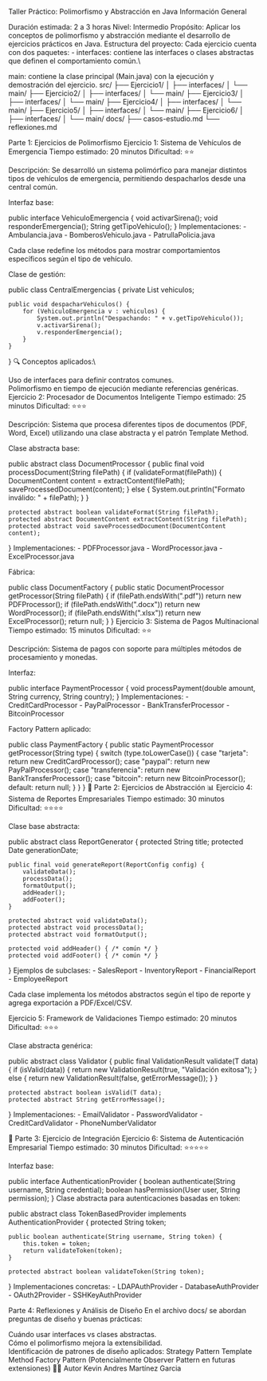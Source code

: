 Taller Práctico: Polimorfismo y Abstracción en Java
Información General

 
Duración estimada: 2 a 3 horas
Nivel: Intermedio
Propósito: Aplicar los conceptos de polimorfismo y abstracción mediante el desarrollo de ejercicios prácticos en Java.
Estructura del proyecto:
Cada ejercicio cuenta con dos paquetes: - interfaces: contiene las interfaces o clases abstractas que definen el comportamiento común.\

main: contiene la clase principal (Main.java) con la ejecución y demostración del ejercicio.
src/
├── Ejercicio1/
│   ├── interfaces/
│   └── main/
├── Ejercicio2/
│   ├── interfaces/
│   └── main/
├── Ejercicio3/
│   ├── interfaces/
│   └── main/
├── Ejercicio4/
│   ├── interfaces/
│   └── main/
├── Ejercicio5/
│   ├── interfaces/
│   └── main/
├── Ejercicio6/
│   ├── interfaces/
│   └── main/
docs/
├── casos-estudio.md
└── reflexiones.md

 Parte 1: Ejercicios de Polimorfismo
 Ejercicio 1: Sistema de Vehículos de Emergencia
Tiempo estimado: 20 minutos
Dificultad: ⭐⭐

Descripción:
Se desarrolló un sistema polimórfico para manejar distintos tipos de vehículos de emergencia, permitiendo despacharlos desde una central común.

Interfaz base:

public interface VehiculoEmergencia {
    void activarSirena();
    void responderEmergencia();
    String getTipoVehiculo();
}
Implementaciones: - Ambulancia.java - BomberosVehiculo.java - PatrullaPolicia.java

Cada clase redefine los métodos para mostrar comportamientos específicos según el tipo de vehículo.

Clase de gestión:

public class CentralEmergencias {
    private List<VehiculoEmergencia> vehiculos;

    public void despacharVehiculos() {
        for (VehiculoEmergencia v : vehiculos) {
            System.out.println("Despachando: " + v.getTipoVehiculo());
            v.activarSirena();
            v.responderEmergencia();
        }
    }
}
🔍 Conceptos aplicados:\

Uso de interfaces para definir contratos comunes.\
Polimorfismo en tiempo de ejecución mediante referencias genéricas.
 Ejercicio 2: Procesador de Documentos Inteligente
Tiempo estimado: 25 minutos
Dificultad: ⭐⭐⭐

Descripción:
Sistema que procesa diferentes tipos de documentos (PDF, Word, Excel) utilizando una clase abstracta y el patrón Template Method.

Clase abstracta base:

public abstract class DocumentProcessor {
    public final void processDocument(String filePath) {
        if (validateFormat(filePath)) {
            DocumentContent content = extractContent(filePath);
            saveProcessedDocument(content);
        } else {
            System.out.println("Formato inválido: " + filePath);
        }
    }

    protected abstract boolean validateFormat(String filePath);
    protected abstract DocumentContent extractContent(String filePath);
    protected abstract void saveProcessedDocument(DocumentContent content);
}
Implementaciones: - PDFProcessor.java - WordProcessor.java - ExcelProcessor.java

Fábrica:

public class DocumentFactory {
    public static DocumentProcessor getProcessor(String filePath) {
        if (filePath.endsWith(".pdf")) return new PDFProcessor();
        if (filePath.endsWith(".docx")) return new WordProcessor();
        if (filePath.endsWith(".xlsx")) return new ExcelProcessor();
        return null;
    }
}
 Ejercicio 3: Sistema de Pagos Multinacional
Tiempo estimado: 15 minutos
Dificultad: ⭐⭐

Descripción:
Sistema de pagos con soporte para múltiples métodos de procesamiento y monedas.

Interfaz:

public interface PaymentProcessor {
    void processPayment(double amount, String currency, String country);
}
Implementaciones: - CreditCardProcessor - PayPalProcessor - BankTransferProcessor - BitcoinProcessor

Factory Pattern aplicado:

public class PaymentFactory {
    public static PaymentProcessor getProcessor(String type) {
        switch (type.toLowerCase()) {
            case "tarjeta": return new CreditCardProcessor();
            case "paypal": return new PayPalProcessor();
            case "transferencia": return new BankTransferProcessor();
            case "bitcoin": return new BitcoinProcessor();
            default: return null;
        }
    }
}
🧱 Parte 2: Ejercicios de Abstracción
📊 Ejercicio 4: Sistema de Reportes Empresariales
Tiempo estimado: 30 minutos
Dificultad: ⭐⭐⭐⭐

Clase base abstracta:

public abstract class ReportGenerator {
    protected String title;
    protected Date generationDate;

    public final void generateReport(ReportConfig config) {
        validateData();
        processData();
        formatOutput();
        addHeader();
        addFooter();
    }

    protected abstract void validateData();
    protected abstract void processData();
    protected abstract void formatOutput();

    protected void addHeader() { /* común */ }
    protected void addFooter() { /* común */ }
}
Ejemplos de subclases: - SalesReport - InventoryReport - FinancialReport - EmployeeReport

Cada clase implementa los métodos abstractos según el tipo de reporte y agrega exportación a PDF/Excel/CSV.

Ejercicio 5: Framework de Validaciones
Tiempo estimado: 20 minutos
Dificultad: ⭐⭐⭐

Clase abstracta genérica:

public abstract class Validator<T> {
    public final ValidationResult validate(T data) {
        if (isValid(data)) {
            return new ValidationResult(true, "Validación exitosa");
        } else {
            return new ValidationResult(false, getErrorMessage());
        }
    }

    protected abstract boolean isValid(T data);
    protected abstract String getErrorMessage();
}
Implementaciones: - EmailValidator - PasswordValidator - CreditCardValidator - PhoneNumberValidator


🔐 Parte 3: Ejercicio de Integración
Ejercicio 6: Sistema de Autenticación Empresarial
Tiempo estimado: 30 minutos
Dificultad: ⭐⭐⭐⭐⭐

Interfaz base:

public interface AuthenticationProvider {
    boolean authenticate(String username, String credential);
    boolean hasPermission(User user, String permission);
}
Clase abstracta para autenticaciones basadas en token:

public abstract class TokenBasedProvider implements AuthenticationProvider {
    protected String token;

    public boolean authenticate(String username, String token) {
        this.token = token;
        return validateToken(token);
    }

    protected abstract boolean validateToken(String token);
}
Implementaciones concretas: - LDAPAuthProvider - DatabaseAuthProvider - OAuth2Provider - SSHKeyAuthProvider


Parte 4: Reflexiones y Análisis de Diseño
En el archivo docs/ se abordan preguntas de diseño y buenas prácticas:

Cuándo usar interfaces vs clases abstractas.\
Cómo el polimorfismo mejora la extensibilidad.\
Identificación de patrones de diseño aplicados:
Strategy Pattern
Template Method
Factory Pattern
(Potencialmente Observer Pattern en futuras extensiones)
🧑‍💻 Autor
Kevin Andres Martínez Garcia
